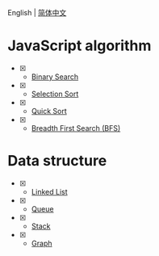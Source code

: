 English | [简体中文](README-zh_CN.md)

# JavaScript algorithm

- [x] - [Binary Search](algorithm/binary-search.js)
- [x] - [Selection Sort](algorithm/selection-sort.js)
- [x] - [Quick Sort](algorithm/quick-sort.js)
- [x] - [Breadth First Search (BFS)](algorithm/breadth-first-search.js)

# Data structure

- [x] - [Linked List](data-structure/Linked-List.js)
- [x] - [Queue](data-structure/Queue.js)
- [x] - [Stack](data-structure/Stack.js)
- [x] - [Graph](data-structure/Graph.js)
